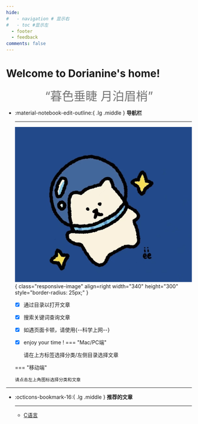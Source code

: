 ```yaml
---
hide:
#   - navigation # 显示右
#   - toc #显示左
  - footer
  - feedback
comments: false
---
```

# Welcome to Dorianine's home!
<center><font  color= #757575 size=6 class="ml3">“暮色垂睫 月泊眉梢”</font></center>
<script src="https://cdn.statically.io/libs/animejs/2.0.2/anime.min.js"></script>
<div id="rcorners2">
  <div id="rcorners1">
    <body>
      <font color="#4351AF">
        <p class="p1"></p>
        <script defer>
          function format(newDate) {
            var day = newDate.getDay();
            var y = newDate.getFullYear();
            var m = newDate.getMonth() + 1 < 10 ? "0" + (newDate.getMonth() + 1) : newDate.getMonth() + 1;
            var d = newDate.getDate() < 10 ? "0" + newDate.getDate() : newDate.getDate();
            var h = newDate.getHours() < 10 ? "0" + newDate.getHours() : newDate.getHours();
            var min = newDate.getMinutes() < 10 ? "0" + newDate.getMinutes() : newDate.getMinutes();
            var s = newDate.getSeconds() < 10 ? "0" + newDate.getSeconds() : newDate.getSeconds();
            var dict = { 1: "一", 2: "二", 3: "三", 4: "四", 5: "五", 6: "六", 0: "天" };
            return y + "年" + m + "月" + d + "日" + " " + h + ":" + min + ":" + s + " 星期" + dict[day];
          }
          var timerId = setInterval(function () {
            var newDate = new Date();
            var p1 = document.querySelector(".p1");
            if (p1) {
              p1.textContent = format(newDate);
            }
          }, 1000);
        </script>
      </font>
    </body>
  </div>
</div>
<div class="grid cards" markdown>

-   :material-notebook-edit-outline:{ .lg .middle } __导航栏__

    ---
    ![image](img/love.jpg){ class="responsive-image" align=right width="340" height="300" style="border-radius: 25px;" }

    - [x] 通过目录以打开文章
    - [x] 搜索关键词查询文章
    - [x] 如遇页面卡顿，请使用{--科学上网--}
    - [x] enjoy your time !
    === "Mac/PC端"

        请在上方标签选择分类/左侧目录选择文章

    === "移动端"

        请点击左上角图标选择分类和文章
</div>
<style>
    @media only screen and (max-width: 768px) {
        .responsive-image {
            display: none;
        }
    }
</style>


***

<div class="grid cards" markdown>

-   :octicons-bookmark-16:{ .lg .middle } __推荐的文章__

    ---

    - [C语言](Tutorial/C.md)
</div>
    



